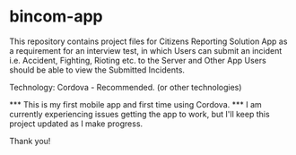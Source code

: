 # bincom-app
This repository contains project files for Citizens Reporting Solution App as a requirement for an interview test, in which Users can submit an incident 
i.e. Accident, Fighting, Rioting etc. to the Server and Other App Users should be able to view the Submitted Incidents.

Technology: Cordova - Recommended.
            (or other technologies)
            
*** This is  my first mobile app and first time using Cordova. ***
I am currently experiencing issues getting the app to work, but I'll keep this project updated as I make progress.

Thank you!

